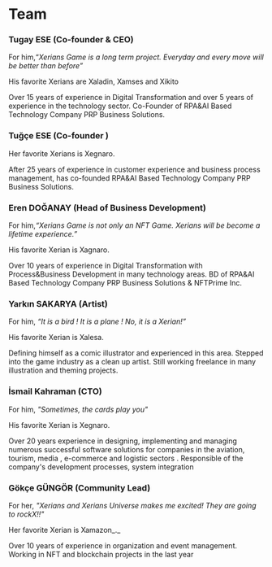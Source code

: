 # Team

### Tugay ESE (Co-founder & CEO)

For him,“_Xerians Game is a long term project. Everyday and every move will be better than before”_

His favorite Xerians are Xaladin, Xamses and Xikito

Over 15 years of experience in Digital Transformation and over 5 years of experience in the technology sector. Co-Founder of RPA\&AI Based Technology Company PRP Business Solutions.

### Tuğçe ESE (Co-founder )

Her favorite Xerians is  Xegnaro.

After 25 years of experience in customer experience and business process management, has co-founded RPA\&AI Based Technology Company PRP Business Solutions.

### Eren DOĞANAY (Head of Business Development)

For him,_“Xerians Game is not only an NFT Game. Xerians will be become a lifetime experience.”_

His favorite Xerian is Xagnaro.

Over 10 years of experience in Digital Transformation with Process\&Business Development in many technology areas. BD of RPA\&AI Based Technology Company PRP Business Solutions & NFTPrime Inc.

### Yarkın SAKARYA (Artist)

For him, _“It is a bird ! It is a plane ! No, it is a Xerian!”_

His favorite Xerian is Xalesa.

Defining himself as a comic illustrator and experienced in this area. Stepped into the game industry as a clean up artist. Still working freelance in many illustration and theming projects.

### İsmail Kahraman (CTO)

For him, _"Sometimes, the cards play you"_

His favorite Xerian is Xegnaro.

Over 20 years experience in designing, implementing and managing numerous successful software solutions for companies in the aviation, tourism, media , e-commerce and logistic sectors . Responsible of the company's development processes, system integration

### Gökçe GÜNGÖR (Community Lead)

For her, _"Xerians and Xerians Universe makes me excited! They are going to rockX!!"_

Her favorite Xerian is Xamazon\_.\_

Over 10 years of experience in organization and event management. Working in NFT and blockchain projects in the last year
